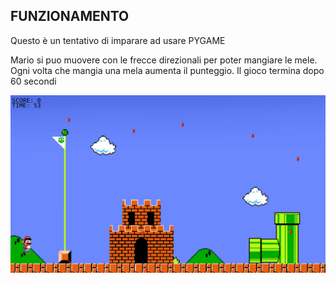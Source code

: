 ## FUNZIONAMENTO

Questo è un tentativo di imparare ad usare PYGAME

Mario si puo muovere con le frecce direzionali per poter mangiare le mele.
Ogni volta che mangia una mela aumenta il punteggio.
Il gioco termina dopo 60 secondi

![screen](IMMAGINI/MARIOMELA.gif)
